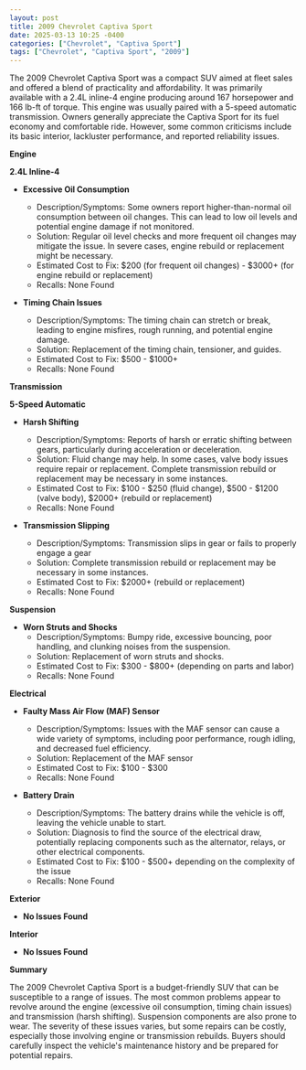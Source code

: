 ```yaml
---
layout: post
title: 2009 Chevrolet Captiva Sport
date: 2025-03-13 10:25 -0400
categories: ["Chevrolet", "Captiva Sport"]
tags: ["Chevrolet", "Captiva Sport", "2009"]
---
```

The 2009 Chevrolet Captiva Sport was a compact SUV aimed at fleet sales and offered a blend of practicality and affordability. It was primarily available with a 2.4L inline-4 engine producing around 167 horsepower and 166 lb-ft of torque. This engine was usually paired with a 5-speed automatic transmission. Owners generally appreciate the Captiva Sport for its fuel economy and comfortable ride. However, some common criticisms include its basic interior, lackluster performance, and reported reliability issues.

**Engine**

**2.4L Inline-4**

*   **Excessive Oil Consumption**
    *   Description/Symptoms: Some owners report higher-than-normal oil consumption between oil changes. This can lead to low oil levels and potential engine damage if not monitored.
    *   Solution: Regular oil level checks and more frequent oil changes may mitigate the issue. In severe cases, engine rebuild or replacement might be necessary.
    *   Estimated Cost to Fix: $200 (for frequent oil changes) - $3000+ (for engine rebuild or replacement)
    *   Recalls: None Found

*   **Timing Chain Issues**
    *   Description/Symptoms: The timing chain can stretch or break, leading to engine misfires, rough running, and potential engine damage.
    *   Solution: Replacement of the timing chain, tensioner, and guides.
    *   Estimated Cost to Fix: $500 - $1000+
    *   Recalls: None Found

**Transmission**

**5-Speed Automatic**

*   **Harsh Shifting**
    *   Description/Symptoms: Reports of harsh or erratic shifting between gears, particularly during acceleration or deceleration.
    *   Solution: Fluid change may help. In some cases, valve body issues require repair or replacement. Complete transmission rebuild or replacement may be necessary in some instances.
    *   Estimated Cost to Fix: $100 - $250 (fluid change), $500 - $1200 (valve body), $2000+ (rebuild or replacement)
    *   Recalls: None Found

*   **Transmission Slipping**
    * Description/Symptoms: Transmission slips in gear or fails to properly engage a gear
    * Solution: Complete transmission rebuild or replacement may be necessary in some instances.
    * Estimated Cost to Fix: $2000+ (rebuild or replacement)
    * Recalls: None Found

**Suspension**

*   **Worn Struts and Shocks**
    *   Description/Symptoms: Bumpy ride, excessive bouncing, poor handling, and clunking noises from the suspension.
    *   Solution: Replacement of worn struts and shocks.
    *   Estimated Cost to Fix: $300 - $800+ (depending on parts and labor)
    *   Recalls: None Found

**Electrical**

*   **Faulty Mass Air Flow (MAF) Sensor**
    *   Description/Symptoms: Issues with the MAF sensor can cause a wide variety of symptoms, including poor performance, rough idling, and decreased fuel efficiency.
    *   Solution: Replacement of the MAF sensor
    *   Estimated Cost to Fix: $100 - $300
    *   Recalls: None Found

*   **Battery Drain**
    *   Description/Symptoms: The battery drains while the vehicle is off, leaving the vehicle unable to start.
    *   Solution: Diagnosis to find the source of the electrical draw, potentially replacing components such as the alternator, relays, or other electrical components.
    *   Estimated Cost to Fix: $100 - $500+ depending on the complexity of the issue
    *   Recalls: None Found

**Exterior**

*   **No Issues Found**

**Interior**

*   **No Issues Found**

**Summary**

The 2009 Chevrolet Captiva Sport is a budget-friendly SUV that can be susceptible to a range of issues. The most common problems appear to revolve around the engine (excessive oil consumption, timing chain issues) and transmission (harsh shifting). Suspension components are also prone to wear. The severity of these issues varies, but some repairs can be costly, especially those involving engine or transmission rebuilds. Buyers should carefully inspect the vehicle's maintenance history and be prepared for potential repairs.

